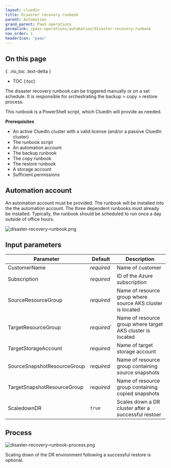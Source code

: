 ```yaml
---
layout: cluedin
title: Disaster recovery runbook
parent: Automation
grand_parent: PaaS operations
permalink: /paas-operations/automation/disaster-recovery-runbook
nav_order: 1
headerIcon: "paas"
---
```

## On this page
{: .no_toc .text-delta }
- TOC
{:toc}

The disaster recovery runbook can be triggered manually or on a set schedule. It is responsible for orchestrating the backup > copy > restore process.

This runbook is a PowerShell script, which CluedIn will provide as needed.

**Prerequisites**

- An active CluedIn cluster with a valid license (and/or a passive CluedIn cluster)
- The runbook script
- An automation account
- The backup runbook
- The copy runbook
- The restore runbook
- A storage account
- Sufficient permissions

## Automation account

An automation account must be provided. The runbook will be installed into the the automation account. The three dependent runbooks must already be installed. Typically, the runbook should be scheduled to run once a day outside of office hours.

![disaster-recovery-runbook.png](../../assets/images/paas-operations/disaster-recovery-runbook.png)

## Input parameters

| Parameter | Default | Description |
|--|--|--|
| CustomerName | _required_ | Name of customer |
| Subscription | _required_ | ID of the Azure subscription |
| SourceResourceGroup | _required_ | Name of resource group where source AKS cluster is located |
| TargetResourceGroup | _required_` | Name of resource group where target AKS cluster is located |
| TargetStorageAccount | _required_ | Name of target storage account |
| SourceSnapshotResourceGroup | _required_ | Name of resource group containing source snapshots |
| TargetSnapshotResourceGroup | _required_ | Name of resource group containing copied snapshots |
| ScaledownDR | `true` | Scales down a DR cluster after a successful restoer |

## Process

![disaster-recovery-runbook-process.png](../../assets/images/paas-operations/disaster-recovery-runbook-process.png)

Scaling down of the DR environment following a successful restore is optional.
